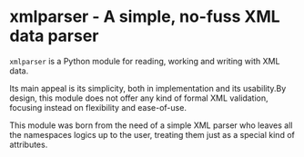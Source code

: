 # xmlparser - A simple, no-fuss XML data parser
`xmlparser` is a Python module for reading, working and writing with XML data.

Its main appeal is its simplicity, both in implementation and its usability.By design, this module does not offer any kind of formal XML validation, focusing instead on flexibility and ease-of-use. 

This module was born from the need of a simple XML parser who leaves all the namespaces logics up to the user, treating them just as a special kind of attributes.
